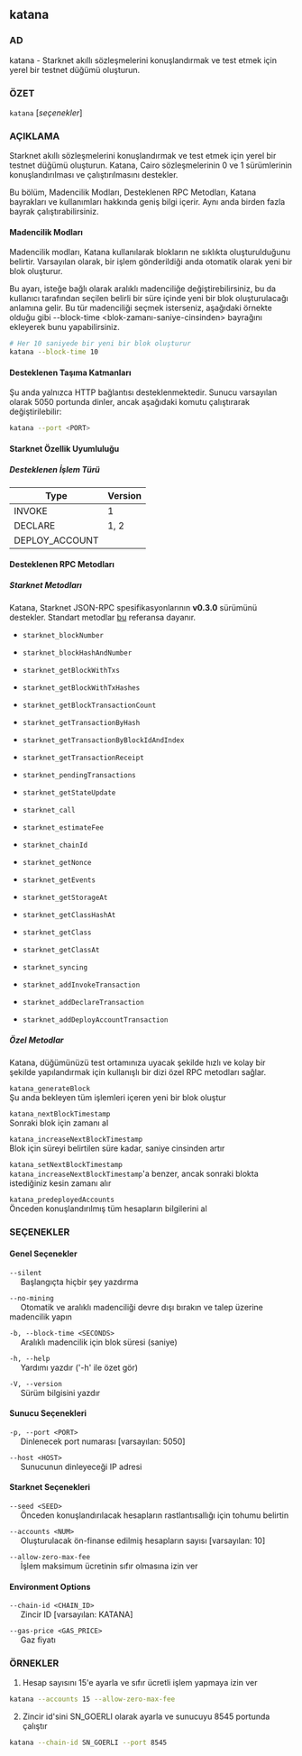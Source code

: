 ## katana

### AD

katana - Starknet akıllı sözleşmelerini konuşlandırmak ve test etmek için yerel bir testnet düğümü oluşturun.

### ÖZET

`katana` [*seçenekler*]

### AÇIKLAMA

Starknet akıllı sözleşmelerini konuşlandırmak ve test etmek için yerel bir testnet düğümü oluşturun. Katana, Cairo sözleşmelerinin 0 ve 1 sürümlerinin konuşlandırılması ve çalıştırılmasını destekler.

Bu bölüm, Madencilik Modları, Desteklenen RPC Metodları, Katana bayrakları ve kullanımları hakkında geniş bilgi içerir. Aynı anda birden fazla bayrak çalıştırabilirsiniz.

#### Madencilik Modları

Madencilik modları, Katana kullanılarak blokların ne sıklıkta oluşturulduğunu belirtir. Varsayılan olarak, bir işlem gönderildiği anda otomatik olarak yeni bir blok oluşturur.

Bu ayarı, isteğe bağlı olarak aralıklı madenciliğe değiştirebilirsiniz, bu da kullanıcı tarafından seçilen belirli bir süre içinde yeni bir blok oluşturulacağı anlamına gelir. Bu tür madenciliği seçmek isterseniz, aşağıdaki örnekte olduğu gibi --block-time <blok-zamanı-saniye-cinsinden> bayrağını ekleyerek bunu yapabilirsiniz.

```sh
# Her 10 saniyede bir yeni bir blok oluşturur
katana --block-time 10
```

#### Desteklenen Taşıma Katmanları

Şu anda yalnızca HTTP bağlantısı desteklenmektedir. Sunucu varsayılan olarak 5050 portunda dinler, ancak aşağıdaki komutu çalıştırarak değiştirilebilir:

```sh
katana --port <PORT>
```

#### Starknet Özellik Uyumluluğu

##### Desteklenen İşlem Türü

| Type           | Version |
| -------------- | ------- |
| INVOKE         | 1       |
| DECLARE        | 1, 2    |
| DEPLOY_ACCOUNT |         |

#### Desteklenen RPC Metodları

##### Starknet Metodları

Katana, Starknet JSON-RPC spesifikasyonlarının **v0.3.0** sürümünü destekler. Standart metodlar [bu](https://github.com/starkware-libs/starknet-specs/tree/v0.3.0) referansa dayanır.

-   `starknet_blockNumber`
-   `starknet_blockHashAndNumber`
-   `starknet_getBlockWithTxs`
-   `starknet_getBlockWithTxHashes`
-   `starknet_getBlockTransactionCount`
-   `starknet_getTransactionByHash`
-   `starknet_getTransactionByBlockIdAndIndex`
-   `starknet_getTransactionReceipt`
-   `starknet_pendingTransactions`
-   `starknet_getStateUpdate`

-   `starknet_call`
-   `starknet_estimateFee`

-   `starknet_chainId`

-   `starknet_getNonce`
-   `starknet_getEvents`
-   `starknet_getStorageAt`
-   `starknet_getClassHashAt`
-   `starknet_getClass`
-   `starknet_getClassAt`

-   `starknet_syncing`

-   `starknet_addInvokeTransaction`
-   `starknet_addDeclareTransaction`
-   `starknet_addDeployAccountTransaction`

##### Özel Metodlar

Katana, düğümünüzü test ortamınıza uyacak şekilde hızlı ve kolay bir şekilde yapılandırmak için kullanışlı bir dizi özel RPC metodları sağlar.

`katana_generateBlock`  
Şu anda bekleyen tüm işlemleri içeren yeni bir blok oluştur

`katana_nextBlockTimestamp`  
Sonraki blok için zamanı al

`katana_increaseNextBlockTimestamp`  
Blok için süreyi belirtilen süre kadar, saniye cinsinden artır

`katana_setNextBlockTimestamp`  
`katana_increaseNextBlockTimestamp`'a benzer, ancak sonraki blokta istediğiniz kesin zamanı alır

`katana_predeployedAccounts`  
Önceden konuşlandırılmış tüm hesapların bilgilerini al

### SEÇENEKLER

#### Genel Seçenekler

`--silent`  
&nbsp;&nbsp;&nbsp;&nbsp; Başlangıçta hiçbir şey yazdırma

`--no-mining`  
&nbsp;&nbsp;&nbsp;&nbsp; Otomatik ve aralıklı madenciliği devre dışı bırakın ve talep üzerine madencilik yapın

`-b, --block-time <SECONDS>`  
&nbsp;&nbsp;&nbsp;&nbsp; Aralıklı madencilik için blok süresi (saniye)

`-h, --help`  
&nbsp;&nbsp;&nbsp;&nbsp; Yardımı yazdır ('-h' ile özet gör)

`-V, --version`  
&nbsp;&nbsp;&nbsp;&nbsp; Sürüm bilgisini yazdır

#### Sunucu Seçenekleri

`-p, --port <PORT>`  
&nbsp;&nbsp;&nbsp;&nbsp; Dinlenecek port numarası [varsayılan: 5050]

`--host <HOST>`  
&nbsp;&nbsp;&nbsp;&nbsp; Sunucunun dinleyeceği IP adresi

#### Starknet Seçenekleri

`--seed <SEED>`  
&nbsp;&nbsp;&nbsp;&nbsp; Önceden konuşlandırılacak hesapların rastlantısallığı için tohumu belirtin

`--accounts <NUM>`  
&nbsp;&nbsp;&nbsp;&nbsp; Oluşturulacak ön-finanse edilmiş hesapların sayısı [varsayılan: 10]

`--allow-zero-max-fee`  
&nbsp;&nbsp;&nbsp;&nbsp; İşlem maksimum ücretinin sıfır olmasına izin ver

#### Environment Options

`--chain-id <CHAIN_ID>`  
&nbsp;&nbsp;&nbsp;&nbsp; Zincir ID [varsayılan: KATANA]

`--gas-price <GAS_PRICE>`  
&nbsp;&nbsp;&nbsp;&nbsp; Gaz fiyatı

### ÖRNEKLER

1. Hesap sayısını 15'e ayarla ve sıfır ücretli işlem yapmaya izin ver

```sh
katana --accounts 15 --allow-zero-max-fee
```

2. Zincir id'sini SN_GOERLI olarak ayarla ve sunucuyu 8545 portunda çalıştır

```sh
katana --chain-id SN_GOERLI --port 8545
```
